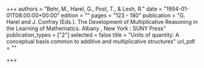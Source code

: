 +++
authors = "Behr, M., Harel, G., Post, T., & Lesh, R."
date = "1994-01-01T08:00:00+00:00"
edition = ""
pages = "123 - 180"
publication = "G. Harel and J. Confrey (Eds.). The Development of Multiplicative Reasoning in the Learning of Mathematics. Albany , New York : SUNY Press"
publication_types = ["2"]
selected = false
title = "Units of quantity: A conceptual basis common to additive and multiplicative structures"
url_pdf = ""

+++
